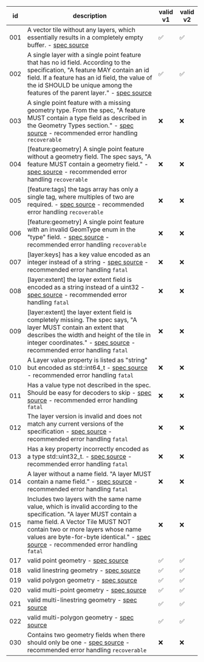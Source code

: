 id|description|valid v1|valid v2
---|---|---|---
001|A vector tile without any layers, which essentially results in a completely empty buffer. - [spec source](https://github.com/mapbox/vector-tile-spec/blob/master/2.1/vector_tile.proto#L75)|:white_check_mark:|:white_check_mark:
002|A single layer with a single point feature that has no id field. According to the specification, "A feature MAY contain an id field. If a feature has an id field, the value of the id SHOULD be unique among the features of the parent layer." - [spec source](https://github.com/mapbox/vector-tile-spec/blob/master/2.1/README.md#42-features)|:white_check_mark:|:white_check_mark:
003|A single point feature with a missing geometry type. From the spec, "A feature MUST contain a type field as described in the Geometry Types section." - [spec source](https://github.com/mapbox/vector-tile-spec/blob/master/2.1/vector_tile.proto#L41) - recommended error handling `recoverable`|:x:|:x:
004|[feature:geometry] A single point feature without a geometry field. The spec says, "A feature MUST contain a geometry field." - [spec source](https://github.com/mapbox/vector-tile-spec/blob/master/2.1/vector_tile.proto#L46) - recommended error handling `recoverable`|:x:|:x:
005|[feature:tags] the tags array has only a single tag, where multiples of two are required. - [spec source](https://github.com/mapbox/vector-tile-spec/blob/master/2.1/vector_tile.proto#L38) - recommended error handling `recoverable`|:x:|:x:
006|[feature:geometry] A single point feature with an invalid GeomType enum in the "type" field. - [spec source](https://github.com/mapbox/vector-tile-spec/blob/master/2.1/vector_tile.proto#L8-L13) - recommended error handling `recoverable`|:x:|:x:
007|[layer:keys] has a key value encoded as an integer instead of a string - [spec source](https://github.com/mapbox/vector-tile-spec/blob/master/2.1/vector_tile.proto#L63) - recommended error handling `fatal`|:x:|:x:
008|[layer:extent] the layer extent field is encoded as a string instead of a uint32 - [spec source](https://github.com/mapbox/vector-tile-spec/blob/master/2.1/vector_tile.proto#L70) - recommended error handling `fatal`|:x:|:x:
009|[layer:extent] the layer extent field is completely missing. The spec says, "A layer MUST contain an extent that describes the width and height of the tile in integer coordinates." - [spec source](https://github.com/mapbox/vector-tile-spec/blob/master/2.1/vector_tile.proto#L70) - recommended error handling `fatal`|:x:|:x:
010|A Layer value property is listed as "string" but encoded as std::int64_t - [spec source](https://github.com/mapbox/vector-tile-spec/blob/master/2.1/README.md) - recommended error handling `fatal`|:x:|:x:
011|Has a value type not described in the spec. Should be easy for decoders to skip - [spec source](https://github.com/mapbox/vector-tile-spec/blob/master/2.1/README.md) - recommended error handling `fatal`|:x:|:x:
012|The layer version is invalid and does not match any current versions of the specification - [spec source](https://github.com/mapbox/vector-tile-spec/blob/master/2.1/vector_tile.proto#L55) - recommended error handling `fatal`|:x:|:x:
013|Has a key property incorrectly encoded as a type std::uint32_t. - [spec source](https://github.com/mapbox/vector-tile-spec/blob/master/2.1/vector_tile.proto#L63) - recommended error handling `fatal`|:x:|:x:
014|A layer without a name field. "A layer MUST contain a name field." - [spec source](https://github.com/mapbox/vector-tile-spec/blob/master/2.1/vector_tile.proto#L57) - recommended error handling `fatal`|:x:|:x:
015|Includes two layers with the same name value, which is invalid according to the specification. "A layer MUST contain a name field. A Vector Tile MUST NOT contain two or more layers whose name values are byte-for-byte identical." - [spec source](https://github.com/mapbox/vector-tile-spec/tree/master/2.1#41-layers) - recommended error handling `fatal`|:x:|:x:
017|valid point geometry - [spec source](https://github.com/mapbox/vector-tile-spec/tree/master/2.1#4351-example-point)|:white_check_mark:|:white_check_mark:
018|valid linestring geometry - [spec source](https://github.com/mapbox/vector-tile-spec/tree/master/2.1#4353-example-linestring)|:white_check_mark:|:white_check_mark:
019|valid polygon geometry - [spec source](https://github.com/mapbox/vector-tile-spec/tree/master/2.1#4355-example-polygon)|:white_check_mark:|:white_check_mark:
020|valid multi-point geometry - [spec source](https://github.com/mapbox/vector-tile-spec/tree/master/2.1#4352-example-multi-point)|:white_check_mark:|:white_check_mark:
021|valid multi-linestring geometry - [spec source](https://github.com/mapbox/vector-tile-spec/tree/master/2.1#4354-example-multi-linestring)|:white_check_mark:|:white_check_mark:
022|valid multi-polygon geometry - [spec source](https://github.com/mapbox/vector-tile-spec/tree/master/2.1#4356-example-multi-polygon)|:white_check_mark:|:white_check_mark:
030|Contains two geometry fields when there should only be one - [spec source](https://github.com/mapbox/vector-tile-spec/blob/master/2.1/vector_tile.proto#L46) - recommended error handling `recoverable`|:x:|:x:
